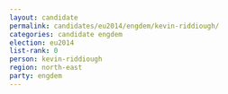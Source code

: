 ```yaml
---
layout: candidate
permalink: candidates/eu2014/engdem/kevin-riddiough/
categories: candidate engdem
election: eu2014
list-rank: 0
person: kevin-riddiough
region: north-east
party: engdem
---
```

